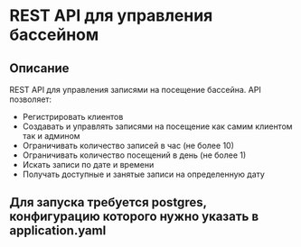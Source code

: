 # REST API для управления бассейном

## Описание

REST API для управления записями на посещение бассейна. API позволяет:

- Регистрировать клиентов
- Создавать и управлять записями на посещение как самим клиентом так и админом
- Ограничивать количество записей в час (не более 10)
- Ограничивать количество посещений в день (не более 1)
- Искать записи по дате и времени 
- Получать доступные и занятые записи на определенную дату

## Для запуска требуется postgres, конфигурацию которого нужно указать в application.yaml
